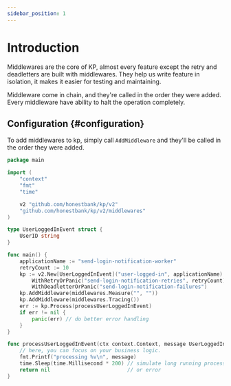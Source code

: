 ```yaml
---
sidebar_position: 1
---
```


# Introduction
Middlewares are the core of KP, almost every feature except the retry and deadletters are built with middlewares.
They help us write feature in isolation, it makes it easier for testing and maintaining.

Middleware come in chain, and they're called in the order they were added.
Every middleware have ability to halt the operation completely.

## Configuration {#configuration}
To add middlewares to kp, simply call `AddMiddleware` and they'll be called in the order they were added.

```go
package main

import (
	"context"
	"fmt"
	"time"

	v2 "github.com/honestbank/kp/v2"
	"github.com/honestbank/kp/v2/middlewares"
)

type UserLoggedInEvent struct {
	UserID string
}

func main() {
	applicationName := "send-login-notification-worker"
	retryCount := 10
	kp := v2.New[UserLoggedInEvent]("user-logged-in", applicationName).
		WithRetryOrPanic("send-login-notification-retries", retryCount).
		WithDeadletterOrPanic("send-login-notification-failures")
	kp.AddMiddleware(middlewares.Measure("", ""))
	kp.AddMiddleware(middlewares.Tracing())
	err := kp.Process(processUserLoggedInEvent)
	if err != nil {
		panic(err) // do better error handling
	}
}

func processUserLoggedInEvent(ctx context.Context, message UserLoggedInEvent) error {
	// here, you can focus on your business logic.
	fmt.Printf("processing %v\n", message)
	time.Sleep(time.Millisecond * 200) // simulate long running process
	return nil                         // or error
}
```
